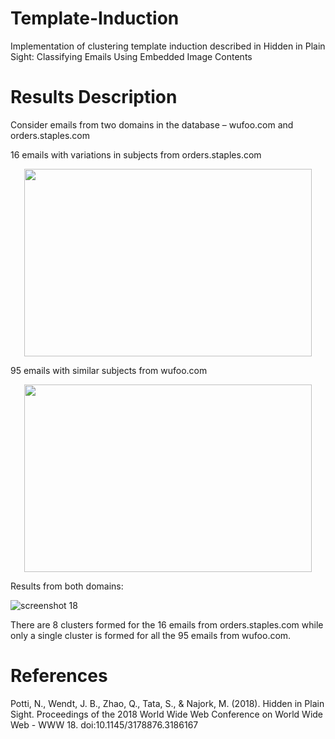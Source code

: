 # Template-Induction
Implementation of clustering template induction described in Hidden in Plain Sight: Classifying Emails Using Embedded Image Contents

# Results Description
Consider emails from two domains in the database – wufoo.com and orders.staples.com

16 emails with variations in subjects from orders.staples.com
<p align="center">
  <img width="460" height="300" src="https://user-images.githubusercontent.com/22301958/43565033-cc00444e-95ee-11e8-8ec9-be0fc447da52.png">
</p>

95 emails with similar subjects from wufoo.com

<p align="center">
  <img width="460" height="300" src="https://user-images.githubusercontent.com/22301958/43565061-f39dd700-95ee-11e8-954b-3846fed07ed5.png">
</p>

Results from both domains:

![screenshot 18](https://user-images.githubusercontent.com/22301958/43565727-505d7e8a-95f1-11e8-8fcc-e940623e5421.png)

There are 8 clusters formed for the 16 emails from orders.staples.com while only a single cluster is formed for all the 95 emails from  wufoo.com.

# References

Potti, N., Wendt, J. B., Zhao, Q., Tata, S., & Najork, M. (2018). Hidden in Plain Sight. Proceedings of the 2018 World Wide Web Conference on World Wide Web - WWW 18. doi:10.1145/3178876.3186167
